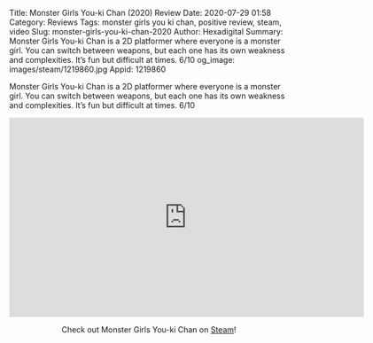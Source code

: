 Title: Monster Girls You-ki Chan (2020) Review
Date: 2020-07-29 01:58
Category: Reviews
Tags: monster girls you ki chan, positive review, steam, video
Slug: monster-girls-you-ki-chan-2020
Author: Hexadigital
Summary: Monster Girls You-ki Chan is a 2D platformer where everyone is a monster girl. You can switch between weapons, but each one has its own weakness and complexities. It’s fun but difficult at times. 6/10
og_image: images/steam/1219860.jpg
Appid: 1219860

Monster Girls You-ki Chan is a 2D platformer where everyone is a monster girl. You can switch between weapons, but each one has its own weakness and complexities. It’s fun but difficult at times. 6/10

<center><iframe src="https://www.youtube.com/embed/VxXDM6GGbOg?feature=oembed" allow="accelerometer; autoplay; encrypted-media; gyroscope; picture-in-picture" width="640" height="360" frameborder="0"></iframe>

Check out Monster Girls You-ki Chan on [Steam](https://store.steampowered.com/app/1219860/?curator_clanid=34633900)!</center>